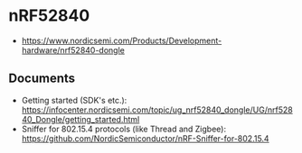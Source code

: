 # nRF52840
* https://www.nordicsemi.com/Products/Development-hardware/nrf52840-dongle

## Documents
* Getting started (SDK's etc.): https://infocenter.nordicsemi.com/topic/ug_nrf52840_dongle/UG/nrf52840_Dongle/getting_started.html
* Sniffer for 802.15.4 protocols (like Thread and Zigbee): https://github.com/NordicSemiconductor/nRF-Sniffer-for-802.15.4

